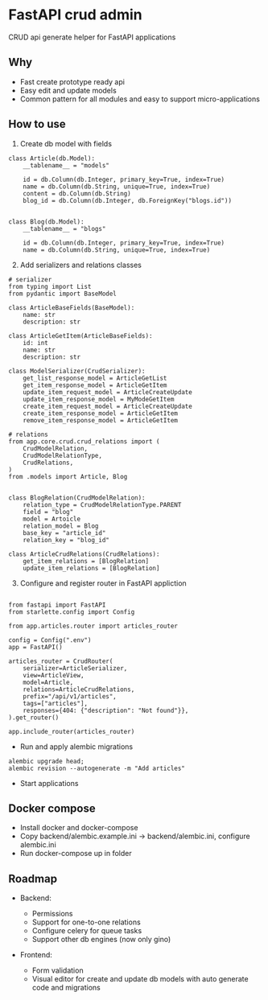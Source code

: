 # FastAPI crud admin
CRUD api generate helper for FastAPI applications

## Why
- Fast create prototype ready api
- Easy edit and update models
- Common pattern for all modules and easy to support micro-applications

## How to use
1. Create db model with fields
```
class Article(db.Model):
    __tablename__ = "models"

    id = db.Column(db.Integer, primary_key=True, index=True)
    name = db.Column(db.String, unique=True, index=True)
    content = db.Column(db.String)
    blog_id = db.Column(db.Integer, db.ForeignKey("blogs.id"))


class Blog(db.Model):
    __tablename__ = "blogs"

    id = db.Column(db.Integer, primary_key=True, index=True)
    name = db.Column(db.String, unique=True, index=True)
```
2. Add serializers and relations classes

```
# serializer
from typing import List
from pydantic import BaseModel

class ArticleBaseFields(BaseModel):
    name: str
    description: str

class ArticleGetItem(ArticleBaseFields):
    id: int
    name: str
    description: str

class ModelSerializer(CrudSerializer):
    get_list_response_model = ArticleGetList
    get_item_response_model = ArticleGetItem
    update_item_request_model = ArticleCreateUpdate
    update_item_response_model = MyModeGetItem
    create_item_request_model = ArticleCreateUpdate
    create_item_response_model = ArticleGetItem
    remove_item_response_model = ArticleGetItem

# relations
from app.core.crud.crud_relations import (
    CrudModelRelation,
    CrudModelRelationType,
    CrudRelations,
)
from .models import Article, Blog


class BlogRelation(CrudModelRelation):
    relation_type = CrudModelRelationType.PARENT
    field = "blog"
    model = Artoicle
    relation_model = Blog
    base_key = "article_id"
    relation_key = "blog_id"

class ArticleCrudRelations(CrudRelations):
    get_item_relations = [BlogRelation]
    update_item_relations = [BlogRelation]
```

3. Configure and register router in FastAPI appliction
```

from fastapi import FastAPI
from starlette.config import Config

from app.articles.router import articles_router

config = Config(".env")
app = FastAPI()

articles_router = CrudRouter(
    serializer=ArticleSerializer,
    view=ArticleView,
    model=Article,
    relations=ArticleCrudRelations,
    prefix="/api/v1/articles",
    tags=["articles"],
    responses={404: {"description": "Not found"}},
).get_router()

app.include_router(articles_router)
```
- Run and apply alembic migrations
```
alembic upgrade head;
alembic revision --autogenerate -m "Add articles"
```
- Start applications

## Docker compose
- Install docker and docker-compose
- Copy backend/alembic.example.ini -> backend/alembic.ini, configure alembic.ini
- Run docker-compose up in folder

## Roadmap
- Backend:
    - Permissions
    - Support for one-to-one relations
    - Configure celery for queue tasks
    - Support other db engines (now only gino)

- Frontend:
    - Form validation
    - Visual editor for create and update db models with
      auto generate code and migrations


